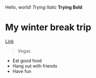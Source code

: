 Hello, world!
*Trying Italic*
**Trying Bold**
# My winter break trip
[Link](https://kenzoputraku.github.io/cse15l-lab-reports/)
> Vegas
* Eat good food
* Hang out with friends
* Have fun

